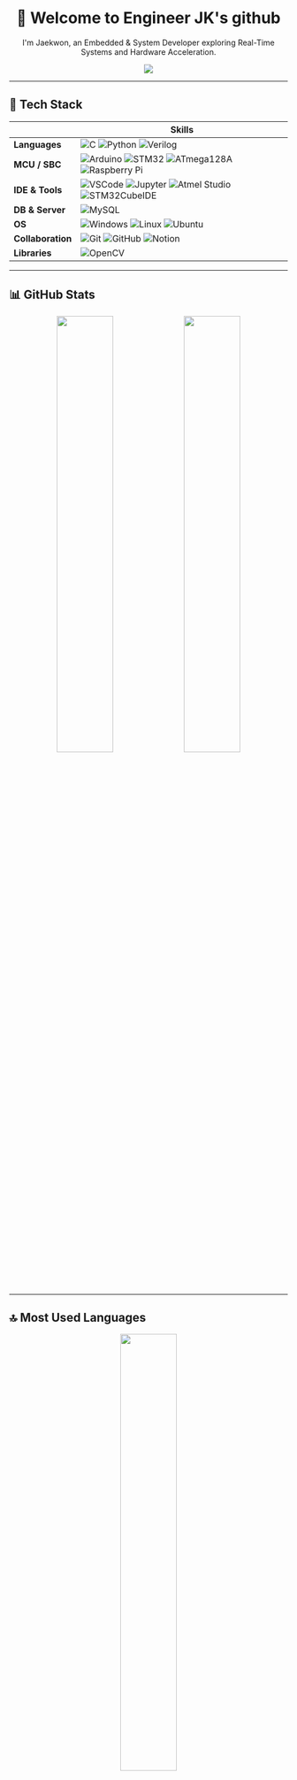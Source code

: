 <h1 align="center">👋 Welcome to Engineer JK's github </h1>
<p align="center">I'm Jaekwon, an Embedded & System Developer exploring Real-Time Systems and Hardware Acceleration.</p>

<p align="center">
  <img src="https://readme-typing-svg.herokuapp.com?color=7F96FF&center=true&vCenter=true&lines=💡+C+%7C+Python+%7C+Verilog;🔧+Arduino+%7C+STM32+%7C+ATmega128A+%7C+Raspberry+Pi;🧠+RTOS+%7C+HW%2FSW+Co-Design+%7C+OpenCV;🚀+Striving+for+Robust+and+Scalable+Systems!" />
</p>

---

## 🚀 Tech Stack

| | Skills |
|--|--|
| **Languages** | ![C](https://img.shields.io/badge/C-00599C?style=flat&logo=c&logoColor=white) ![Python](https://img.shields.io/badge/Python-3776AB?style=flat&logo=python&logoColor=white) ![Verilog](https://img.shields.io/badge/Verilog-FA5252?style=flat&logoColor=white) |
| **MCU / SBC** | ![Arduino](https://img.shields.io/badge/Arduino-00979D?style=flat&logo=arduino&logoColor=white) ![STM32](https://img.shields.io/badge/STM32-03234B?style=flat&logo=stmicroelectronics&logoColor=white) ![ATmega128A](https://img.shields.io/badge/ATmega128A-FF6F00?style=flat) ![Raspberry Pi](https://img.shields.io/badge/Raspberry_Pi-C51A4A?style=flat&logo=raspberry-pi&logoColor=white) |
| **IDE & Tools** | ![VSCode](https://img.shields.io/badge/VS_Code-007ACC?style=flat&logo=visual-studio-code&logoColor=white) ![Jupyter](https://img.shields.io/badge/Jupyter_Notebook-F37626?style=flat&logo=jupyter&logoColor=white) ![Atmel Studio](https://img.shields.io/badge/Atmel_Studio-0A0A0A?style=flat) ![STM32CubeIDE](https://img.shields.io/badge/STM32CubeIDE-1E63AF?style=flat) |
| **DB & Server** | ![MySQL](https://img.shields.io/badge/MySQL-4479A1?style=flat&logo=mysql&logoColor=white) |
| **OS** | ![Windows](https://img.shields.io/badge/Windows10-0078D6?style=flat&logo=windows&logoColor=white) ![Linux](https://img.shields.io/badge/Linux-FCC624?style=flat&logo=linux&logoColor=black) ![Ubuntu](https://img.shields.io/badge/Ubuntu-E95420?style=flat&logo=ubuntu&logoColor=white) |
| **Collaboration** | ![Git](https://img.shields.io/badge/Git-F05032?style=flat&logo=git&logoColor=white) ![GitHub](https://img.shields.io/badge/GitHub-181717?style=flat&logo=github&logoColor=white) ![Notion](https://img.shields.io/badge/Notion-000000?style=flat&logo=notion&logoColor=white) |
| **Libraries** | ![OpenCV](https://img.shields.io/badge/OpenCV-5C3EE8?style=flat&logo=opencv&logoColor=white) |

---

## 📊 GitHub Stats

<p align="center">
  <img src="https://github-readme-stats.vercel.app/api?username=plzvet&show_icons=true&theme=default" width="45%" />
  <img src="https://github-readme-streak-stats.herokuapp.com/?user=plzvet" width="45%" />
</p>

---

## 🔝 Most Used Languages

<p align="center">
  <img src="https://github-readme-stats.vercel.app/api/top-langs/?username=plzvet&layout=compact" width="45%">
</p>

---

## 🔍 Visitors

<p align="center">
  <img src="https://komarev.com/ghpvc/?username=plzvet&label=Profile+Views" alt="visitor counter"/>
</p>

---

## 💬 About Me

> 저는 **C / Python 기반의 MCU 제어**, **Verilog 기반의 디지털 설계**, 그리고  
> **STM32, Arduino, Raspberry Pi를 활용한 임베디드 시스템 개발**에 강점을 가지고 있어요.  
> 실시간성, 구조적 확장성, 그리고 협업 중심 개발을 추구합니다.  
> **사람을 위한 기술**을 만드는 개발자로 성장하고 있습니다. 🌱

---

## 📫 Contact

- 📧 Email: plzvet@naver.com  
- 🌐 TechBlog  : [velog](https://velog.io/@verilog/series/Portfolio)
- 🕋 Portfolio : [Notion](https://plzvet.notion.site/JAEKWON-PARK-46a4c24194d443cc8e5f59212b82a64e?pvs=74)

---
